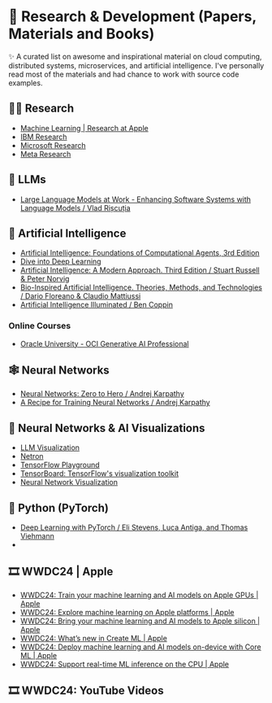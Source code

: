 # 🧬 Research & Development (Papers, Materials and Books)

✨ A curated list on awesome and inspirational material on cloud computing, distributed systems, microservices, and artificial intelligence.
I've personally read most of the materials and had chance to work with source code examples.

## 👨‍🔬 Research 
- [Machine Learning | Research at Apple](https://machinelearning.apple.com)
- [IBM Research](https://research.ibm.com)
- [Microsoft Research](https://www.microsoft.com/en-us/research/)
- [Meta Research](https://research.facebook.com)

## 🧠 LLMs
- [Large Language Models at Work - Enhancing Software Systems with Language Models / Vlad Rișcuția](https://vladris.com/llm-book)

## 🤖 Artificial Intelligence
- [Artificial Intelligence: Foundations of Computational Agents, 3rd Edition](https://artint.info/3e/html/ArtInt3e.html)
- [Dive into Deep Learning](https://d2l.ai)
- [Artificial Intelligence: A Modern Approach. Third Edition / Stuart Russell & Peter Norvig](https://people.engr.tamu.edu/guni/csce421/files/AI_Russell_Norvig.pdf)
- [Bio-Inspired Artificial Intelligence. Theories, Methods, and Technologies / Dario Floreano & Claudio Mattiussi](https://mitpress.mit.edu/9780262547734/bio-inspired-artificial-intelligence/)
- [Artificial Intelligence Illuminated / Ben Coppin](http://futuresoft.yolasite.com/resources/Artificial%20Intelligence%20Illuminated.pdf)

### Online Courses
- [Oracle University - OCI Generative AI Professional](https://mylearn.oracle.com/ou/course/oci-generative-ai-professional/136035/)

## 🕸️ Neural Networks
- [Neural Networks: Zero to Hero / Andrej Karpathy](https://karpathy.ai/zero-to-hero.html)
- [A Recipe for Training Neural Networks / Andrej Karpathy](https://karpathy.github.io/2019/04/25/recipe/)

## 👻 Neural Networks & AI Visualizations 
- [LLM Visualization](https://bbycroft.net/llm)
- [Netron](https://github.com/lutzroeder/netron?tab=readme-ov-file)
- [TensorFlow Playground](https://playground.tensorflow.org)
- [TensorBoard: TensorFlow's visualization toolkit](https://www.tensorflow.org/tensorboard)
- [Neural Network Visualization](https://github.com/julrog/nn_vis)

## 🐍 Python (PyTorch)
- [Deep Learning with PyTorch / Eli Stevens, Luca Antiga, and Thomas Viehmann](https://www.manning.com/books/deep-learning-with-pytorch)
- 

## 🎞 WWDC24 | Apple
- [WWDC24: Train your machine learning and AI models on Apple GPUs | Apple](https://www.youtube.com/watch?v=CbmTFTsbyPI)
- [WWDC24: Explore machine learning on Apple platforms | Apple](https://www.youtube.com/watch?v=p_hyo2FRil4)
- [WWDC24: Bring your machine learning and AI models to Apple silicon | Apple](https://www.youtube.com/watch?v=ZgG2JVnJ7nw)
- [WWDC24: What’s new in Create ML | Apple](https://www.youtube.com/watch?v=yjblfqwR37s)
- [WWDC24: Deploy machine learning and AI models on-device with Core ML | Apple](https://www.youtube.com/watch?v=aawk4l9W9YU)
- [WWDC24: Support real-time ML inference on the CPU | Apple](https://www.youtube.com/watch?v=VdLgH2nJMBg)

## 🎞 WWDC24: YouTube Videos
